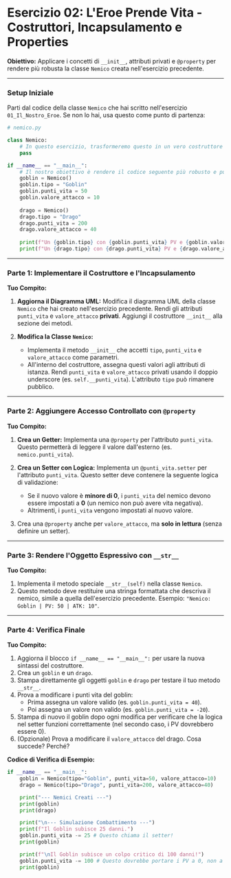 # Esercizio 02: L'Eroe Prende Vita - Costruttori, Incapsulamento e Properties

**Obiettivo:** Applicare i concetti di `__init__`, attributi privati e `@property` per rendere più robusta la classe `Nemico` creata nell'esercizio precedente.

---

### Setup Iniziale

Parti dal codice della classe `Nemico` che hai scritto nell'esercizio `01_Il_Nostro_Eroe`. Se non lo hai, usa questo come punto di partenza:

```python
# nemico.py

class Nemico:
    # In questo esercizio, trasformeremo questo in un vero costruttore
    pass

if __name__ == "__main__":
    # Il nostro obiettivo è rendere il codice seguente più robusto e pulito
    goblin = Nemico()
    goblin.tipo = "Goblin"
    goblin.punti_vita = 50
    goblin.valore_attacco = 10
    
    drago = Nemico()
    drago.tipo = "Drago"
    drago.punti_vita = 200
    drago.valore_attacco = 40
    
    print(f"Un {goblin.tipo} con {goblin.punti_vita} PV e {goblin.valore_attacco} ATK.")
    print(f"Un {drago.tipo} con {drago.punti_vita} PV e {drago.valore_attacco} ATK.")

```

---

### Parte 1: Implementare il Costruttore e l'Incapsulamento

**Tuo Compito:**

1.  **Aggiorna il Diagramma UML:** Modifica il diagramma UML della classe `Nemico` che hai creato nell'esercizio precedente. Rendi gli attributi `punti_vita` e `valore_attacco` **privati**. Aggiungi il costruttore `__init__` alla sezione dei metodi.

2.  **Modifica la Classe `Nemico`:**
    *   Implementa il metodo `__init__` che accetti `tipo`, `punti_vita` e `valore_attacco` come parametri.
    *   All'interno del costruttore, assegna questi valori agli attributi di istanza. Rendi `punti_vita` e `valore_attacco` privati usando il doppio underscore (es. `self.__punti_vita`). L'attributo `tipo` può rimanere pubblico.

---

### Parte 2: Aggiungere Accesso Controllato con `@property`

**Tuo Compito:**

1.  **Crea un Getter:** Implementa una `@property` per l'attributo `punti_vita`. Questo permetterà di leggere il valore dall'esterno (es. `nemico.punti_vita`).

2.  **Crea un Setter con Logica:** Implementa un `@punti_vita.setter` per l'attributo `punti_vita`. Questo setter deve contenere la seguente logica di validazione:
    *   Se il nuovo valore è **minore di 0**, i `punti_vita` del nemico devono essere impostati a **0** (un nemico non può avere vita negativa).
    *   Altrimenti, i `punti_vita` vengono impostati al nuovo valore.

3.  Crea una `@property` anche per `valore_attacco`, ma **solo in lettura** (senza definire un setter).

---

### Parte 3: Rendere l'Oggetto Espressivo con `__str__`

**Tuo Compito:**

1.  Implementa il metodo speciale `__str__(self)` nella classe `Nemico`.
2.  Questo metodo deve restituire una stringa formattata che descriva il nemico, simile a quella dell'esercizio precedente. Esempio: `"Nemico: Goblin | PV: 50 | ATK: 10"`.

---

### Parte 4: Verifica Finale

**Tuo Compito:**

1.  Aggiorna il blocco `if __name__ == "__main__":` per usare la nuova sintassi del costruttore.
2.  Crea un `goblin` e un `drago`.
3.  Stampa direttamente gli oggetti `goblin` e `drago` per testare il tuo metodo `__str__`.
4.  Prova a modificare i punti vita del goblin:
    *   Prima assegna un valore valido (es. `goblin.punti_vita = 40`).
    *   Poi assegna un valore non valido (es. `goblin.punti_vita = -20`).
5.  Stampa di nuovo il goblin dopo ogni modifica per verificare che la logica nel setter funzioni correttamente (nel secondo caso, i PV dovrebbero essere 0).
6.  (Opzionale) Prova a modificare il `valore_attacco` del drago. Cosa succede? Perché?

**Codice di Verifica di Esempio:**
```python
if __name__ == "__main__":
    goblin = Nemico(tipo="Goblin", punti_vita=50, valore_attacco=10)
    drago = Nemico(tipo="Drago", punti_vita=200, valore_attacco=40)

    print("--- Nemici Creati ---")
    print(goblin)
    print(drago)

    print("\n--- Simulazione Combattimento ---")
    print(f"Il Goblin subisce 25 danni.")
    goblin.punti_vita -= 25 # Questo chiama il setter!
    print(goblin)

    print(f"\nIl Goblin subisce un colpo critico di 100 danni!")
    goblin.punti_vita -= 100 # Questo dovrebbe portare i PV a 0, non a -65
    print(goblin)
```